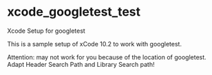 # xcode_googletest_test
Xcode Setup for googletest

This is a sample setup of xCode 10.2 to work with googletest.

Attention: may not work for you because of the location of googletest. Adapt Header Search Path and Library Search path!
